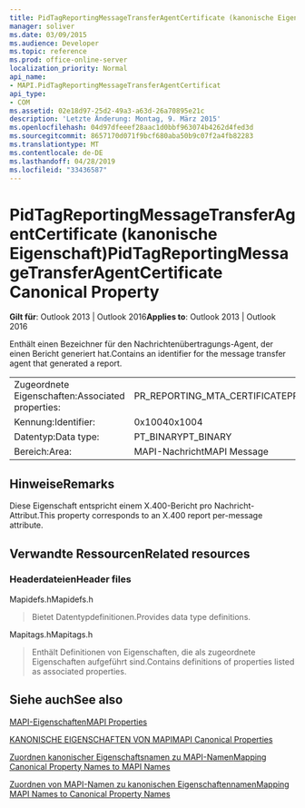 ```yaml
---
title: PidTagReportingMessageTransferAgentCertificate (kanonische Eigenschaft)
manager: soliver
ms.date: 03/09/2015
ms.audience: Developer
ms.topic: reference
ms.prod: office-online-server
localization_priority: Normal
api_name:
- MAPI.PidTagReportingMessageTransferAgentCertificat
api_type:
- COM
ms.assetid: 02e18d97-25d2-49a3-a63d-26a70895e21c
description: 'Letzte Änderung: Montag, 9. März 2015'
ms.openlocfilehash: 04d97dfeeef28aac1d0bbf963074b4262d4fed3d
ms.sourcegitcommit: 8657170d071f9bcf680aba50b9c07f2a4fb82283
ms.translationtype: MT
ms.contentlocale: de-DE
ms.lasthandoff: 04/28/2019
ms.locfileid: "33436587"
---
```

# <a name="pidtagreportingmessagetransferagentcertificate-canonical-property"></a><span data-ttu-id="feb99-103">PidTagReportingMessageTransferAgentCertificate (kanonische Eigenschaft)</span><span class="sxs-lookup"><span data-stu-id="feb99-103">PidTagReportingMessageTransferAgentCertificate Canonical Property</span></span>

  
  
<span data-ttu-id="feb99-104">**Gilt für**: Outlook 2013 | Outlook 2016</span><span class="sxs-lookup"><span data-stu-id="feb99-104">**Applies to**: Outlook 2013 | Outlook 2016</span></span> 
  
<span data-ttu-id="feb99-105">Enthält einen Bezeichner für den Nachrichtenübertragungs-Agent, der einen Bericht generiert hat.</span><span class="sxs-lookup"><span data-stu-id="feb99-105">Contains an identifier for the message transfer agent that generated a report.</span></span>
  
|||
|:-----|:-----|
|<span data-ttu-id="feb99-106">Zugeordnete Eigenschaften:</span><span class="sxs-lookup"><span data-stu-id="feb99-106">Associated properties:</span></span>  <br/> |<span data-ttu-id="feb99-107">PR_REPORTING_MTA_CERTIFICATE</span><span class="sxs-lookup"><span data-stu-id="feb99-107">PR_REPORTING_MTA_CERTIFICATE</span></span>  <br/> |
|<span data-ttu-id="feb99-108">Kennung:</span><span class="sxs-lookup"><span data-stu-id="feb99-108">Identifier:</span></span>  <br/> |<span data-ttu-id="feb99-109">0x1004</span><span class="sxs-lookup"><span data-stu-id="feb99-109">0x1004</span></span>  <br/> |
|<span data-ttu-id="feb99-110">Datentyp:</span><span class="sxs-lookup"><span data-stu-id="feb99-110">Data type:</span></span>  <br/> |<span data-ttu-id="feb99-111">PT_BINARY</span><span class="sxs-lookup"><span data-stu-id="feb99-111">PT_BINARY</span></span>  <br/> |
|<span data-ttu-id="feb99-112">Bereich:</span><span class="sxs-lookup"><span data-stu-id="feb99-112">Area:</span></span>  <br/> |<span data-ttu-id="feb99-113">MAPI-Nachricht</span><span class="sxs-lookup"><span data-stu-id="feb99-113">MAPI Message</span></span>  <br/> |
   
## <a name="remarks"></a><span data-ttu-id="feb99-114">Hinweise</span><span class="sxs-lookup"><span data-stu-id="feb99-114">Remarks</span></span>

<span data-ttu-id="feb99-115">Diese Eigenschaft entspricht einem X.400-Bericht pro Nachricht-Attribut.</span><span class="sxs-lookup"><span data-stu-id="feb99-115">This property corresponds to an X.400 report per-message attribute.</span></span>
  
## <a name="related-resources"></a><span data-ttu-id="feb99-116">Verwandte Ressourcen</span><span class="sxs-lookup"><span data-stu-id="feb99-116">Related resources</span></span>

### <a name="header-files"></a><span data-ttu-id="feb99-117">Headerdateien</span><span class="sxs-lookup"><span data-stu-id="feb99-117">Header files</span></span>

<span data-ttu-id="feb99-118">Mapidefs.h</span><span class="sxs-lookup"><span data-stu-id="feb99-118">Mapidefs.h</span></span>
  
> <span data-ttu-id="feb99-119">Bietet Datentypdefinitionen.</span><span class="sxs-lookup"><span data-stu-id="feb99-119">Provides data type definitions.</span></span>
    
<span data-ttu-id="feb99-120">Mapitags.h</span><span class="sxs-lookup"><span data-stu-id="feb99-120">Mapitags.h</span></span>
  
> <span data-ttu-id="feb99-121">Enthält Definitionen von Eigenschaften, die als zugeordnete Eigenschaften aufgeführt sind.</span><span class="sxs-lookup"><span data-stu-id="feb99-121">Contains definitions of properties listed as associated properties.</span></span>
    
## <a name="see-also"></a><span data-ttu-id="feb99-122">Siehe auch</span><span class="sxs-lookup"><span data-stu-id="feb99-122">See also</span></span>



[<span data-ttu-id="feb99-123">MAPI-Eigenschaften</span><span class="sxs-lookup"><span data-stu-id="feb99-123">MAPI Properties</span></span>](mapi-properties.md)
  
[<span data-ttu-id="feb99-124">KANONISCHE EIGENSCHAFTEN VON MAPI</span><span class="sxs-lookup"><span data-stu-id="feb99-124">MAPI Canonical Properties</span></span>](mapi-canonical-properties.md)
  
[<span data-ttu-id="feb99-125">Zuordnen kanonischer Eigenschaftsnamen zu MAPI-Namen</span><span class="sxs-lookup"><span data-stu-id="feb99-125">Mapping Canonical Property Names to MAPI Names</span></span>](mapping-canonical-property-names-to-mapi-names.md)
  
[<span data-ttu-id="feb99-126">Zuordnen von MAPI-Namen zu kanonischen Eigenschaftennamen</span><span class="sxs-lookup"><span data-stu-id="feb99-126">Mapping MAPI Names to Canonical Property Names</span></span>](mapping-mapi-names-to-canonical-property-names.md)

